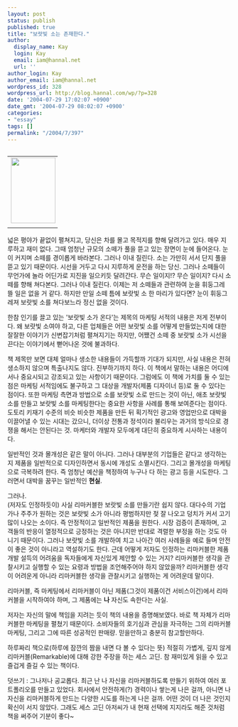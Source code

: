 ```yaml
---
layout: post
status: publish
published: true
title: "보랏빛 소는 존재한다."
author:
  display_name: Kay
  login: Kay
  email: iam@hannal.net
  url: ''
author_login: Kay
author_email: iam@hannal.net
wordpress_id: 328
wordpress_url: http://blog.hannal.com/wp/?p=328
date: '2004-07-29 17:02:07 +0900'
date_gmt: '2004-07-29 08:02:07 +0900'
categories:
- "essay"
tags: []
permalink: "/2004/7/397"
---
```

<table align="left">
<tr>
<td style="padding-right:5"><center><img src="http://blog.hannal.com/tt-attach/0729/040729161357317459/473696.jpg" width="100" height="148"></center></td>
</tr>
<tr>
<td class="centerphoto"> </td>
</tr>
</table>
<p>넓은 평야가 끝없이 펼쳐지고, 당신은 차를 몰고 목적지를 향해 달려가고 있다. 매우 지루하고 재미 없다. 그때 엄청난 규모의 소떼가 풀을 뜯고 있는 장면이 눈에 들어온다. 눈이 커지며 소떼를 경이롭게 바라본다. 그러나 이내 질린다. 소는 가만히 서서 단지 풀을 뜯고 있기 때문이다. 시선을 거두고 다시 지루하게 운전을 하는 당신. 그러나 소떼들이 무언가에 놀라 어딘가로 지진을 일으키듯 달려간다. 무슨 일이지!? 무슨 일이지? 다시 소떼를 향해 쳐다본다. 그러나 이내 질린다. 이제는 저 소떼들과 관련하여 눈을 휘둥그레 뜰 일은 없을 거 같다. 하지만 만일 소떼 틈에 보랏빛 소 한 마리가 있다면? 눈이 휘둥그레져 보랏빛 소를 쳐다보느라 정신 없을 것이다.</p>
<p>한참 인기를 끌고 있는 '보랏빛 소가 온다'는 제목의 마케팅 서적의 내용은 저게 전부이다. 왜 보랏빛 소여야 하고, 다른 업체들은 어떤 보랏빛 소를 어떻게 만들었는지에 대한 잘잘한 이야기가 신변잡기처럼 펼쳐지기는 하지만, 어쨌건 소떼 중 보랏빛 소가 시선을 끈다는 이야기에서 뻗어나온 것에 불과하다.</p>
<p>책 제목만 보면 대체 얼마나 생소한 내용들이 가득할까 기대가 되지만, 사실 내용은 전혀 생소하지 않으며 특출나지도 않다. 진부하기까지 하다. 이 책에서 말하는 내용은 어디에서나 중요시되고 강조되고 있는 사항이기 때문이다. 그럼에도 이 책에 가치를 둘 수 있는 점은 마케팅 서적임에도 불구하고 그 대상을 개발자(제품 디자이너 등)로 둘 수 있다는 점이다. 또한 마케팅 측면과 방법으로 소를 보랏빛 소로 만드는 것이 아닌, 애초 보랏빛 소를 만들고 보랏빛 소를 마케팅한다는 중요한 사항을 사례를 통해 보여준다는 점이다. 도토리 키재기 수준의 비슷 비슷한 제품을 만든 뒤 획기적인 광고와 영업만으로 대박을 이끌어낼 수 있는 시대는 갔으니, 더이상 전통과 정석이라 불리우는 과거의 방식으로 경쟁을 해서는 안된다는 것. 마케터와 개발자 모두에게 대단히 중요하게 시사하는 내용이다.</p>
<p>일반적인 것과 몰개성은 같은 말이 아니다. 그러나 대부분의 기업들은 같다고 생각하는지 제품을 일반적으로 디자인하면서 동시에 개성도 소멸시킨다. 그리고 몰개성을 마케팅으로 극복하려 한다. 즉 엄청난 예산을 책정하여 누구나 다 하는 광고 등을 시도한다. 그러면서 대박을 꿈꾸는 일반적인 <b>현실</b>.</p>
<p>그러나.<br />
(저자도 인정하듯이) 사실 리마커블한 보랏빛 소를 만들기란 쉽지 않다. 대다수의 기업가나 주주가 원하는 것은 보랏빛 소가 아니라 평범하지만 젖 잘 나오고 덩치가 커서 고기 많이 나오는 소이다. 즉 안정적이고 일반적인 제품을 원한다. 시장 검증이 존재하며, 고객들의 반응이 열정적으로 긍정하는 것은 아니지만 반대로 격렬한 부정을 하는 것도 아니기 때문이다. 그러나 보랏빛 소를 개발하여 치고 나아간 여러 사례들을 예로 들며 안전이 좋은 것이 아니라고 역설하기도 한다. 근데 어떻게 저자도 인정하는 리마커블한 제품 개발 설득의 어려움을 독자들에게 자신있게 제안할 수 있는 거지? 리마커블한 생각을 관찰시키고 실행할 수 있는 요령과 방법을 조언해주어야 하지 않았을까? 리마커블한 생각이 어려운게 아니라 리마커블한 생각을 관찰시키고 실행하는 게 어려운데 말이다.</p>
<p>리마커블, 즉 마케팅에서 리마커블이 아닌 제품(그것이 제품이건 서비스이건)에서 리마커블을 시작하여야 하며, 그 제품에는 <b>나</b> 자신도 속한다는 사실.</p>
<p>저자는 자신의 말에 책임을 지려는 듯이 책의 내용을 증명해보였다. 바로 책 자체가 리마커블한 마케팅을 펼쳤기 때문이다. 소비자들의 호기심과 관심을 자극하는 그의 리마커블 마케팅, 그리고 그에 따른 성공적인 판매량. 믿을만하고 충분히 참고할만하다.</p>
<p>하루짜리 책으로(하루에 잠깐의 짬을 내면 다 볼 수 있다는 뜻) 적절히 가볍게, 깊지 않게 리마커블(Remarkable)에 대해 강한 주장을 하는 세스 고딘. 참 재미있게 읽을 수 있고 즐겁게 즐길 수 있는 책이다.</p>
<p>
덧쓰기 : 그나저나 공교롭다. 최근 난 나 자신을 리마커블하도록 만들기 위하여 여러 포트폴리오를 만들고 있었다. 회사에서 안전하게(?) 경력이나 쌓는게 나은 걸까, 아니면 나 자신을 리마커블하게 만드는 다양한 시도를 하는게 나은 걸까. 어떤 것이 더 나은 것인지 확신이 서지 않았다. 그래도 세스 고딘 아저씨가 내 현재 선택에 지지라도 해준 것처럼 책을 써주어 기분이 좋다~</p>
